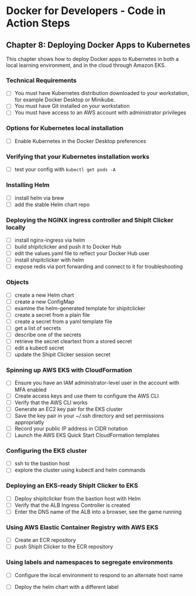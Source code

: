 # Docker for Developers - Code in Action Steps

## Chapter 8: Deploying Docker Apps to Kubernetes
This chapter shows how to deploy Docker apps to Kubernetes in both a local learning environment, and in the cloud through Amazon EKS.

### Technical Requirements
- [ ] You must have Kubernetes distribution downloaded to your workstation, for example Docker Desktop or Minikube.
- [ ] You must have Git installed on your workstation
- [ ] You must have access to an AWS account with administrator privileges

### Options for Kubernetes local installation
- [ ] Enable Kubernetes in the Docker Desktop preferences

### Verifying that your Kubernetes installation works
- [ ] test your config with `kubectl get pods -A`

### Installing Helm
- [ ] install helm via brew
- [ ] add the stable Helm chart repo

### Deploying the NGINX ingress controller and ShipIt Clicker locally

- [ ] install nginx-ingress via helm
- [ ] build shipitclicker and push it to Docker Hub
- [ ] edit the values.yaml file to reflect your Docker Hub user
- [ ] install shipitclicker with helm
- [ ] expose redis via port forwarding and connect to it for troubleshooting

### Objects
- [ ] create a new Helm chart
- [ ] create a new ConfigMap
- [ ] examine the helm-generated template for shipitclicker
- [ ] create a secret from a plain file
- [ ] create a secret from a yaml template file
- [ ] get a list of secrets
- [ ] describe one of the secrets
- [ ] retrieve the secret cleartext from a stored secret
- [ ] edit a kubectl secret
- [ ] update the Shipit Clicker session secret

### Spinning up AWS EKS with CloudFormation
- [ ] Ensure you have an IAM administrator-level user in the account with MFA enabled
- [ ] Create access keys and use them to configure the AWS CLI
- [ ] Verify that the AWS CLI works
- [ ] Generate an EC2 key pair for the EKS cluster
- [ ] Save the key pair in your ~/.ssh directory and set permissions appropriatly
- [ ] Record your public IP address in CIDR notation
- [ ] Launch the AWS EKS Quick Start CloudFormation templates

### Configuring the EKS cluster
- [ ] ssh to the bastion host
- [ ] explore the cluster using kubectl and helm commands

### Deploying an EKS-ready ShipIt Clicker to EKS
- [ ] Deploy shipitclicker from the bastion host with Helm
- [ ] Verify that the ALB Ingress Controller is created
- [ ] Enter the DNS name of the ALB into a browser, see the game running

### Using AWS Elastic Container Registry with AWS EKS
- [ ] Create an ECR repository
- [ ] push ShipIt Clicker to the ECR repository

### Using labels and namespaces to segregate environments
- [ ] Configure the local environment to respond to an alternate host name
- [ ] Deploy the helm chart with a different label

